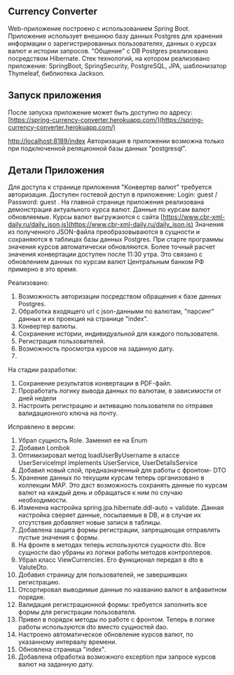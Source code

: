 ## Currency Converter
Web-приложение построено с использованием Spring Boot. 
Приложение использует внешнюю базу данныx Postgres для хранения информации о зарегистрированных 
пользователях, данных о курсах валют и истории запросов.
"Общение" с DB Postgres реализовано посредством Hibernate.
Стек технологий, на котором реализовано приложение: SpringBoot, SpringSecurity, PostgreSQL, JPA, шаблонизатор Thymeleaf, библиотека Jackson.

## Запуск приложения

После запуска приложение может быть доступно по адресу:
[https://spring-currency-converter.herokuapp.com/](https://spring-currency-converter.herokuapp.com/)

[http://localhost:8189/index](http://localhost:8189/index) 
Авторизация в приложении возможна только при подключенной реляционной базы данных "postgresql".


## Детали Приложения

Для доступа к странице приложения "Конвертер валют" требуется авторизация.
Доступен гостевой доступ в приложение: Login: guest / Password: guest .
На главной странице приложения реализована демонстрация актуального курса валют.
Данные по курсам валют обновляемые. Курсы валют выгружаются с сайта 
[https://www.cbr-xml-daily.ru/daily_json.js](https://www.cbr-xml-daily.ru/daily_json.js) 
Значения из полученного JSON-файла преобразовываются в сущности и сохраняются в таблицах 
базы данных Postgres. При старте программы значения курсов автоматически обновляются.
Более точный расчет значения конвертации доступен после 11:30 утра. Это связано с 
обновлением данных по курсам валют Центральным банком 
РФ примерно в это время.

Реализовано:
1) Возможность авторизации посредством обращения к базе данных Postgres.
2) Обработка входящего url с json-данными по валютам, "парсинг" данных и их проекция на странице "index".
3) Конвертер валюты.
4) Сохранение истории, индивидуальной для каждого пользователя.
5) Регистрация пользователей.
6) Возможность просмотра курсов на заданную дату.
7) 


На стадии разработки:
1) Сохранение результатов конвертации в PDF-файл.
2) Проработать логику вывода данных по валютам, в зависимости от дней недели
3) Настроить регистрацию и активацию пользователя по отправке валидационного ключа на почту.

Исправлено в версии:
1) Убрал сущность Role. Заменил ее на Enum
2) Добавил Lombok
3) Оптимизировал метод loadUserByUsername в классе UserServiceImpl implements UserService, UserDetailsService
4) Добавил новый слой, предназначенный для работы с фронтом- DTO
5) Хранение данных по текущим курсам теперь организовано в коллекции MAP. Это даст возможность сохранять данные по курсам 
валют на каждый день и обращаться к ним по случаю необходимости.
6) Изменена настройка spring.jpa.hibernate.ddl-auto = validate. Данная настройка сверяет данные, посылаемые в DB,
 и в случае их отсутствия добавляет новые записи в таблицы.
7) Добавлена защита формы регистрации, запрещающая отправлять пустые значения с формы.
8) На фронте в методах теперь используются сущности dto. Все сущности dao убраны из логики работы методов контроллеров.
9) Убрал класс ViewCurrencies. Его функционал передал в dto в ValuteDto.
10) Добавил страницу для пользователей, не завершивших регистрацию.
11) Отсортировал выводимые данные по названию валют в алфавитном порядке.
12) Валидация регистрационной формы: требуется заполнить все формы для регистрации пользователя.
13) Привел в порядок методы по работе с фронтом. Теперь в логике работы используются dto вместо сущностей dao.
14) Настроено автоматическое обновление курсов валют, по указанному интервалу времени.
15) Обновлена страница "index".
16) Добавлена обработка возможного exception при запросе курсов валют на заданную дату.
